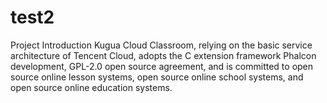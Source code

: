 # test2
Project Introduction
Kugua Cloud Classroom, relying on the basic service architecture of Tencent Cloud, adopts the C extension framework Phalcon development, GPL-2.0 open source agreement, and is committed to open source online lesson systems, open source online school systems, and open source online education systems.
